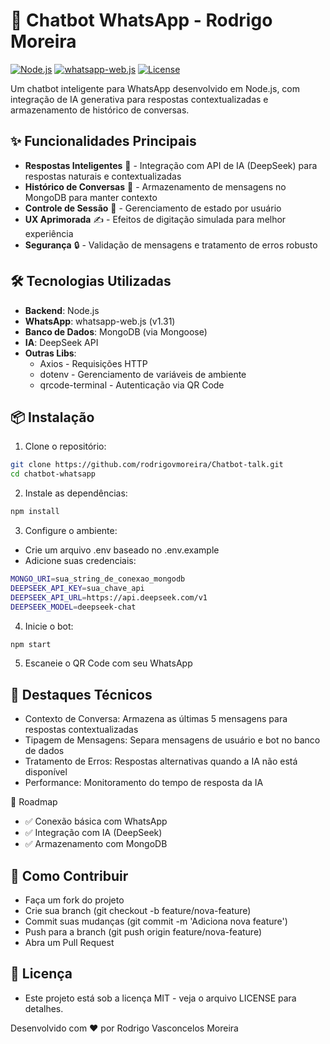 # 🤖 Chatbot WhatsApp - Rodrigo Moreira

[![Node.js](https://img.shields.io/badge/Node.js-18%2B-green?logo=node.js)](https://nodejs.org/)
[![whatsapp-web.js](https://img.shields.io/badge/whatsapp--web.js-1.31-blue)](https://wwebjs.dev/)
[![License](https://img.shields.io/badge/License-MIT-yellow)](https://opensource.org/licenses/MIT)

Um chatbot inteligente para WhatsApp desenvolvido em Node.js, com integração de IA generativa para respostas contextualizadas e armazenamento de histórico de conversas.
## ✨ Funcionalidades Principais

- **Respostas Inteligentes** 🧠 - Integração com API de IA (DeepSeek) para respostas naturais e contextualizadas
- **Histórico de Conversas** 💾 - Armazenamento de mensagens no MongoDB para manter contexto
- **Controle de Sessão** 🧩 - Gerenciamento de estado por usuário
- **UX Aprimorada** ✍️ - Efeitos de digitação simulada para melhor experiência
- **Segurança** 🔒 - Validação de mensagens e tratamento de erros robusto

## 🛠️ Tecnologias Utilizadas

- **Backend**: Node.js
- **WhatsApp**: whatsapp-web.js (v1.31)
- **Banco de Dados**: MongoDB (via Mongoose)
- **IA**: DeepSeek API
- **Outras Libs**:
  - Axios - Requisições HTTP
  - dotenv - Gerenciamento de variáveis de ambiente
  - qrcode-terminal - Autenticação via QR Code

## 📦 Instalação

1. Clone o repositório:
```bash
git clone https://github.com/rodrigovmoreira/Chatbot-talk.git
cd chatbot-whatsapp
```
2. Instale as dependências:
```bash
npm install
```

3. Configure o ambiente:

- Crie um arquivo .env baseado no .env.example
- Adicione suas credenciais:
```bash
MONGO_URI=sua_string_de_conexao_mongodb
DEEPSEEK_API_KEY=sua_chave_api
DEEPSEEK_API_URL=https://api.deepseek.com/v1
DEEPSEEK_MODEL=deepseek-chat
```

4. Inicie o bot:
```bash
npm start
```

5. Escaneie o QR Code com seu WhatsApp

## 🌟 Destaques Técnicos
- Contexto de Conversa: Armazena as últimas 5 mensagens para respostas contextualizadas
- Tipagem de Mensagens: Separa mensagens de usuário e bot no banco de dados
- Tratamento de Erros: Respostas alternativas quando a IA não está disponível
- Performance: Monitoramento do tempo de resposta da IA

📌 Roadmap
- ✅ Conexão básica com WhatsApp
- ✅ Integração com IA (DeepSeek)
- ✅ Armazenamento com MongoDB

## 🤝 Como Contribuir
- Faça um fork do projeto
- Crie sua branch (git checkout -b feature/nova-feature)
- Commit suas mudanças (git commit -m 'Adiciona nova feature')
- Push para a branch (git push origin feature/nova-feature)
- Abra um Pull Request

## 📄 Licença
- Este projeto está sob a licença MIT - veja o arquivo LICENSE para detalhes.

Desenvolvido com ❤️ por Rodrigo Vasconcelos Moreira